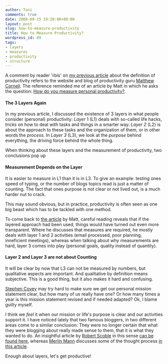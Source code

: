 ```yaml
---
author: Toni
comments: true
date: 2008-09-15 19:20:00+00:00
layout: post
slug: how-to-measure-productivity
title: How to Measure Productivity?
wordpress_id: 89
tags:
- layers
- measures
- productivity
- structure
---
```


A comment by reader 'rbis' on [my previous article](http://verbeiren.blogspot.com/2008/09/definition-of-productivity.html) about the definition of productivity refers to the website and blog of productivity guru [Matthew Cornell](http://matthewcornell.org). The reference reminded me of an article by Matt in which he asks the question: [How do you measure personal productivity?](http://matthewcornell.org/2008/04/how-do-you-measure-personal-productivity.html).  
  


#### The 3 Layers Again

  
In my previous article, I discussed the existence of 3 layers in what people consider (personal) productivity: _Layer_ 1 (L1) deals with so-called life hacks, _tricks_ on how to deal with tasks and things in a smarter way. _Layer 2_ (L2) is about the approach to these tasks and the organization of them, or in other words the _process_. In _Layer 3_ (L3), we look at the _purpose_ behind everything, the driving force behind the whole thing.  
  
When thinking about these layers and the measurement of productivity, two conclusions pop up  
  


#### Measurement Depends on the Layer

  
It is easier to measure in L1 than it is in L3. To give an example: testing ones speed of typing, or the number of blogs topics read is just a matter of counting. The fact that ones purpose is not clear or not lived out, is a much harder nut to crack.  
  
This may sound obvious, but in practice, productivity is often seen as one big beast which has to be tackled with one method.   
  
To come back to [the article](http://matthewcornell.org/2008/04/how-do-you-measure-personal-productivity.html) by Matt, careful reading reveals that if the layered approach had been used, things would have turned out even more transparent. Where he discusses that measures are required, he mostly deals with layer 1 and 2 activities (email processed, poor planning, inneficient meetings), whereas when talking about why measurements are hard, layer 3 comes into play (personal goals, quality instead of quantity).  
  


#### Layer 2 and Layer 3 are not about Counting

  
It will be clear by now that L3 can not be measured by numbers, but qualitative aspects are important. And qualitative by definition means subjective. This is a good thing, but it also makes it hard and confusing.  
  
[Stephen Covey](http://www.amazon.com/Habits-Highly-Effective-People/dp/0743269519/ref=pd_bbs_sr_1?ie=UTF8&s=books&qid=1221509115&sr=8-1) may try hard to make sure we get our personal mission statement clear, but how many of us really have one? Or how many times a year is this mission statement revised and if needed adapted? Ok, I blame guilty myself.   
  
I think we _feel_ it when our mission or life's purpose is clear and our activities support it. I have noticed lately that two famous bloggers, in two different areas come to a similar conclusion: They were no longer certain that what they were blogging about really made sense to them, that it is what they wanted to do. An insightful article by [Robert Scoble](http://scobleizer.com) in this sense [can be found here](http://scobleizer.com/2008/07/22/why-tech-blogging-has-failed-you/), whereas [Merlin Mann](http://www.merlinmann.com/) discusses some of the thought process [in this article](http://www.43folders.com/2008/09/10/time-attention-creative-work).  
  
  
Enough about layers, let's get productive!
